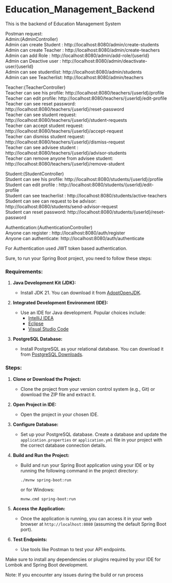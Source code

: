 # Education_Management_Backend
This is the backend of Education Management System<br>

Postman request:<br>
Admin:(AdminController)<br>
Admin can create Student : http://localhost:8080/admin/create-students <br>
Admin can create Teacher : http://localhost:8080/admin/create-teachers<br>
Admin can add Role : http://localhost:8080/admin/add-role/{userId}<br>
Admin can Deactive user : http://localhost:8080/admin/deactivate-user/{userId}<br>
Admin can see studentlist: http://localhost:8080/admin/students<br>
Admin can see Teacherlist: http://localhost:8080/admin/teachers<br>

Teacher:(TeacherController)<br>
Teacher can see his profile: http://localhost:8080/teachers/{userId}/profile<br>
Teacher can edit profile: http://localhost:8080/teachers/{userId}/edit-profile<br>
Teacher can see reset password: http://localhost:8080/teachers/{userId}/reset-password<br>
Teacher can see student request: http://localhost:8080/teachers/{userId}/student-requests<br>
Teacher can accept student request: http://localhost:8080/teachers/{userId}/accept-request<br>
Teacher can dismiss student request: http://localhost:8080/teachers/{userId}/dismiss-request<br>
Teacher can see advisee student : http://localhost:8080/teachers/{userId}/advisor-students<br>
Teacher can remove anyone from advisee student: http://localhost:8080/teachers/{userId}/remove-student<br>

Student:(StudentController)<br>
Student can see his profile: http://localhost:8080/students/{userId}/profile<br>
Student can edit profile : http://localhost:8080/students/{userId}/edit-profile<br>
Student can see teacherlist : http://localhost:8080/students/active-teachers<br>
Student can see can request to be advisor: http://localhost:8080/students/send-advisor-request<br>
Student can reset password: http://localhost:8080/students/{userId}/reset-password<br>

Authentication:(AuthenticationController)<br>
Anyone can register : http://localhost:8080/auth/register<br>
Anyone can authenticate: http://localhost:8080/auth/authenticate<br>

For Authentication used JWT token based authentication.<br>

Sure, to run your Spring Boot project, you need to follow these steps:<br>

### Requirements:

1. **Java Development Kit (JDK):**
   - Install JDK 21. You can download it from [AdoptOpenJDK](https://adoptopenjdk.net/).

2. **Integrated Development Environment (IDE):**
   - Use an IDE for Java development. Popular choices include:
     - [IntelliJ IDEA](https://www.jetbrains.com/idea/)
     - [Eclipse](https://www.eclipse.org/)
     - [Visual Studio Code](https://code.visualstudio.com/)

3. **PostgreSQL Database:**
   - Install PostgreSQL as your relational database. You can download it from [PostgreSQL Downloads](https://www.postgresql.org/download/).

### Steps:

1. **Clone or Download the Project:**
   - Clone the project from your version control system (e.g., Git) or download the ZIP file and extract it.

2. **Open Project in IDE:**
   - Open the project in your chosen IDE.

3. **Configure Database:**
   - Set up your PostgreSQL database. Create a database and update the `application.properties` or `application.yml` file in your project with the correct database connection details.

4. **Build and Run the Project:**
   - Build and run your Spring Boot application using your IDE or by running the following command in the project directory:
     ```
     ./mvnw spring-boot:run
     ```
     or for Windows:
     ```
     mvnw.cmd spring-boot:run
     ```

5. **Access the Application:**
   - Once the application is running, you can access it in your web browser at `http://localhost:8080` (assuming the default Spring Boot port).

6. **Test Endpoints:**
   - Use tools like Postman to test your API endpoints.

Make sure to install any dependencies or plugins required by your IDE for Lombok and Spring Boot development.

Note: If you encounter any issues during the build or run process



